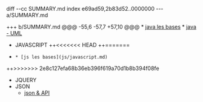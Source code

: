 diff --cc SUMMARY.md
index e69ad59,2b83d52..0000000
--- a/SUMMARY.md

+++ b/SUMMARY.md
@@@ -55,6 -57,7 +57,10 @@@
      * [java les bases](java/java.md)
      * [java - UML](java/java_uml.md)
  * JAVASCRIPT
++<<<<<<< HEAD
++=======


+     * [js les bases](js/javascript.md)
++>>>>>>> 2e8c127efa68b36eb396f619a70d1b8b394f08fe
  * JQUERY
  * JSON
      * [json & API](json/json.md)
